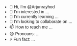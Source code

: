 - 👋 Hi, I’m @Arjunrayhod
- 👀 I’m interested in ...
- 🌱 I’m currently learning ...
- 💞️ I’m looking to collaborate on ...
- 📫 How to reach me ...
- 😄 Pronouns: ...
- ⚡ Fun fact: ...

<!---
Arjunrayhod/Arjunrayhod is a ✨ special ✨ repository because its `README.md` (this file) appears on your GitHub profile.
You can click the Preview link to take a look at your changes.
--->
<!DOCTYPE html>
<html lang="en">
<head>
    <meta charset="UTF-8">
    <meta name="viewport" content="width=device-width, initial-scale=1.0">
    <title>Subway Princess Game</title>
    <style>
        body {
            font-family: Arial, sans-serif;
        }

        #gameArea {
            width: 100%;
            height: 400px;
            background-color: #87CEEB;
            position: relative;
            overflow: hidden;
        }

        .character {
            width: 50px;
            height: 50px;
            position: absolute;
            bottom: 10px;
            background-color: #FF6347;
        }

        .boy {
            background-color: #00BFFF;
        }

        #startScreen {
            position: absolute;
            top: 50%;
            left: 50%;
            transform: translate(-50%, -50%);
            font-size: 24px;
            text-align: center;
            color: #FFFFFF;
        }
    </style>
</head>
<body>

    <div id="startScreen">
        <h1>Welcome to Subway Princess Game!</h1>
        <h2>Arjun Rathod</h2>
        <p>Click anywhere to start the game!</p>
    </div>

    <div id="gameArea">
        <div id="player" class="character"></div>
        <div id="boy1" class="character boy"></div>
        <div id="boy2" class="character boy"></div>
    </div>

    <script>
        const gameArea = document.getElementById('gameArea');
        const player = document.getElementById('player');
        const boy1 = document.getElementById('boy1');
        const boy2 = document.getElementById('boy2');
        const startScreen = document.getElementById('startScreen');

        // Position the player and boys before the game starts
        function setInitialPositions() {
            player.style.left = '50px'; // Start position of Arjun
            boy1.style.left = '120px'; // Position of first boy
            boy2.style.left = '190px'; // Position of second boy
        }

        // Start the game when the user clicks
        document.addEventListener('click', () => {
            startScreen.style.display = 'none'; // Hide start screen
            setInitialPositions();
            startGame();
        });

        function startGame() {
            let playerPosX = 50;
            let boy1PosX = 120;
            let boy2PosX = 190;

            const speed = 5; // Speed of the game

            // Game loop
            setInterval(() => {
                playerPosX += speed;
                boy1PosX += speed;
                boy2PosX += speed;

                player.style.left = playerPosX + 'px';
                boy1.style.left = boy1PosX + 'px';
                boy2.style.left = boy2PosX + 'px';

                // Reset positions when they go out of screen
                if (playerPosX > gameArea.offsetWidth) {
                    playerPosX = -50; // Reset to the left
                }

                if (boy1PosX > gameArea.offsetWidth) {
                    boy1PosX = -50; // Reset to the left
                }

                if (boy2PosX > gameArea.offsetWidth) {
                    boy2PosX = -50; // Reset to the left
                }
            }, 100); // Refresh game every 100ms
        }
    </script>

</body>
</html>
